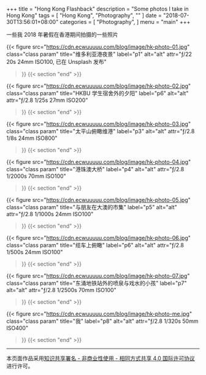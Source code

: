 +++
title = "Hong Kong Flashback"
description = "Some photos I take in Hong Kong"
tags = [
    "Hong Kong",
    "Photography",
    ""
]
date = "2018-07-30T13:56:01+08:00"
categories = [
    "Photography",
]
menu = "main"
+++

一些我 2018 年暑假在香港期间拍摄的一些照片

<!--more-->

{{< figure
  src="https://cdn.ecwuuuuu.com/blog/image/hk-photo-01.jpg"
  class="class param"
  title="维多利亚港夜景"
  label="p1"
  alt="alt"
  attr="ƒ/22 20s 24mm ISO100, 已在 Unsplash 发布"
 >}}
{{< section "end" >}}

{{< figure
  src="https://cdn.ecwuuuuu.com/blog/image/hk-photo-02.jpg"
  class="class param"
  title="HKBU 学生宿舍外的夕阳"
  label="p6"
  alt="alt"
  attr="ƒ/2.8 1/25s 27mm ISO200"
 >}}
{{< section "end" >}}

{{< figure
  src="https://cdn.ecwuuuuu.com/blog/image/hk-photo-03.jpg"
  class="class param"
  title="太平山俯瞰维港"
  label="p3"
  alt="alt"
  attr="ƒ/2.8 1/8s 24mm ISO800"
 >}}
{{< section "end" >}}

{{< figure
  src="https://cdn.ecwuuuuu.com/blog/image/hk-photo-04.jpg"
  class="class param"
  title="港珠澳大桥"
  label="p4"
  alt="alt"
  attr="ƒ/2.8 1/2000s 70mm ISO100"
 >}}
{{< section "end" >}}

{{< figure
  src="https://cdn.ecwuuuuu.com/blog/image/hk-photo-05.jpg"
  class="class param"
  title="与朋友在大澳的市集"
  label="p5"
  alt="alt"
  attr="ƒ/2.8 1/1000s 24mm ISO100"
 >}}
{{< section "end" >}}

{{< figure
  src="https://cdn.ecwuuuuu.com/blog/image/hk-photo-06.jpg"
  class="class param"
  title="缆车上俯瞰"
  label="p6"
  alt="alt"
  attr="ƒ/2.8 1/500s 24mm ISO100"
 >}}
{{< section "end" >}}

{{< figure
  src="https://cdn.ecwuuuuu.com/blog/image/hk-photo-07.jpg"
  class="class param"
  title="东涌地铁站外的喷泉与戏水的小孩"
  label="p7"
  alt="alt"
  attr="ƒ/2.8 1/2500s 70mm ISO100"
 >}}
{{< section "end" >}}


{{< figure
  src="https://cdn.ecwuuuuu.com/blog/image/hk-photo-me.jpg"
  class="class param"
  title="我"
  label="p8"
  alt="alt"
  attr="ƒ/2.8 1/320s 50mm ISO400"
 >}}
{{< section "end" >}}

----

本页面作品采用[知识共享署名 - 非商业性使用 - 相同方式共享 4.0 国际许可协议](http://creativecommons.org/licenses/by-nc-sa/4.0/)进行许可。